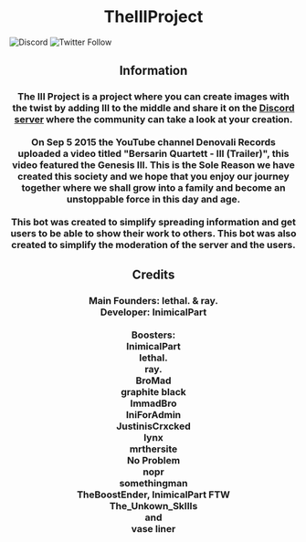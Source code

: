 <h1 align="center">TheIIIProject</h1>

![Discord](https://img.shields.io/discord/857017449743777812) ![Twitter Follow](https://img.shields.io/twitter/follow/TheIIISociety?color=green&label=%40TheIIISociety&logo=twitter&style=flat-square)

<h2 align="center">Information</h2>
<h3 align="center">
The III Project is a project where you can create images with the twist by adding <b>III</b> to the middle and share it on the <a href="https://discord.gg/iii">Discord server</a> where the community can take a look at your creation. <br><br> On Sep 5 2015 the YouTube channel Denovali Records uploaded a video titled "Bersarin Quartett - III (Trailer)", this video featured the Genesis III. This is the Sole Reason we have created this society and we hope that you enjoy our journey together where we shall grow into a family and become an unstoppable force in this day and age. <br><br>
This bot was created to simplify spreading information and get users to be able to show their work to others. This bot was also created to simplify the moderation of the server and the users.
</h3>

<h2 align="center">Credits</h2>
<h3 align="center">
Main Founders: <b>lethal.</b> & <b>ray.</b><br>
Developer: <b>InimicalPart</b></b><br>

<br>
Boosters:<br>
<b>InimicalPart</b><br>
<b>lethal.</b><br>
<b>ray.</b><br>
<b>BroMad</b><br>
<b>graphite black</b><br>
<b>ImmadBro</b><br>
<b>IniForAdmin</b><br> <!-- I totally agree -->
<b>JustinisCrxcked</b><br>
<b>lynx</b><br>
<b>mrthersite</b><br>
<b>No Problem</b><br>
<b>nopr</b><br>
<b>somethingman</b><br>
<b>TheBoostEnder, InimicalPart FTW</b><br>
<b>The_Unkown_SkIIIs</b><br>
and<br>
<b>vase liner</b><br>

</h3>
